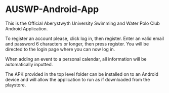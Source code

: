 # AUSWP-Android-App

This is the Official Aberystwyth University Swimming and Water Polo Club Android Application.

To register an account please, click log in, then register.
Enter an valid email and password 6 characters or longer, then press register.
You will be directed to the login page where you can now log in.

When adding an event to a personal calendar, all information will be automatically inputted.


The APK provided in the top level folder can be installed on to an Android device and will allow the application to run 
as if downloaded from the playstore.
